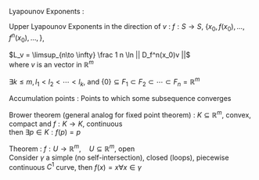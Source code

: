 Lyapounov Exponents
: 

Upper Lyapounov Exponents in the direction of $v$
: $f: S \to S$, $\{x_0, f(x_0), \ldots, f^n(x_0), \ldots,  \}$,

  $L_v = \limsup_{n\to \infty} \frac 1 n \ln || D_f^n(x_0)v ||$  
  where $v$ is an vector in $\mathbb R^m$

  $\exists k \le m, l_1 < l_2 < \cdots < l_k$, and
  $\{0 \} \subseteq  F_1 \subset  F_2 \subset  \cdots \subset  F_n =  \mathbb R^m$

Accumulation points
: Points to which some subsequence converges

Brower theorem (general analog for fixed point theorem)
: $K \subseteq \mathbb R^m$, convex, compact and $f: K \to K$, continuous  
  then $\exists p \in K: f(p) = p$

Theorem
: $f: U \to \mathbb R^m, \quad U \subseteq \mathbb R^m$, open  
  Consider $\gamma$ a simple (no self-intersection), closed (loops), piecewise
  continuous $C^1$ curve, then $f(x) = x \forall x \in \gamma$
